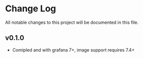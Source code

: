 # Change Log

All notable changes to this project will be documented in this file.

## v0.1.0

- Comipled and with grafana 7+, image support requires 7.4+
